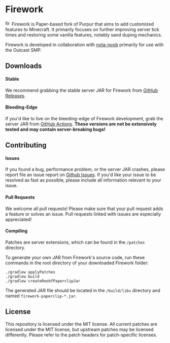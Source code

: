 # Firework

<img src="https://static.wikia.nocookie.net/minecraft_gamepedia/images/f/fd/Firework_Rocket_JE2_BE2.png" alt="firework_rocket" width="16"/> Firework is Paper-based fork of Purpur that aims to add customized features to Minecraft. It primarily focuses on further improving server tick times and restoring some vanilla features, notably sand duping mechanics.

Firework is developed in collaboration with [nota-noob](https://github.com/nota-noob) primarily for use with the Outcast SMP.

## Downloads
#### Stable
We recommend grabbing the stable server JAR for Firework from [GitHub Releases](https://github.com/squishycat92/Firework/releases).
#### Bleeding-Edge
If you'd like to live on the bleeding-edge of Firework development, grab the server JAR from [GitHub Actions](https://github.com/squishycat92/Firework/actions). **These versions are not be extensively tested and may contain server-breaking bugs!**

## Contributing
#### Issues
If you found a bug, performance problem, or the server JAR crashes, please report file an issue report on [Github Issues](https://github.com/squishycat92/Firework/issues). If you'd like your issue to be resolved as fast as possible, please include all information relevant to your issue.

#### Pull Requests
We welcome all pull requests! Please make sure that your pull request adds a feature or solves an issue. Pull requests linked with issues are especially appreciated!

#### Compiling
Patches are server extensions, which can be found in the `/patches` directory.

To generate your own JAR from Firework's source code, run these commands in the root directory of your downloaded Firework folder:
```
./gradlew applyPatches
./gradlew build
./gradlew createReobfPaperclipJar
```
The generated JAR file should be located in the `/build/libs` directory and named `firework-paperclip-*.jar`.

## License
This repository is licensed under the MIT license. All current patches are licensed under the MIT license, but upstream patches may be licensed differently. Please refer to the patch headers for patch-specific licenses.